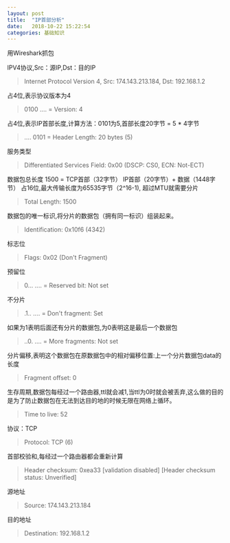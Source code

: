 ```yaml
---
layout: post
title:  "IP首部分析"
date:   2018-10-22 15:22:54
categories: 基础知识
---
```


用Wireshark抓包

IPV4协议,Src：源IP,Dst：目的IP

> Internet Protocol Version 4, Src: 174.143.213.184, Dst: 192.168.1.2

占4位,表示协议版本为4

> 0100 .... = Version: 4

占4位,表示IP首部长度,计算方法：0101为5,首部长度20字节 = 5 * 4字节 

> .... 0101 = Header Length: 20 bytes (5)

服务类型

> Differentiated Services Field: 0x00 (DSCP: CS0, ECN: Not-ECT)

数据包总长度 1500 = TCP首部（32字节） IP首部（20字节）+ 数据（1448字节）
占16位,最大传输长度为65535字节（2^16-1), 超过MTU就需要分片 

> Total Length: 1500

数据包的唯一标识,将分片的数据包（拥有同一标识）组装起来。

> Identification: 0x10f6 (4342)

标志位

> Flags: 0x02 (Don't Fragment)

预留位

>    0... .... = Reserved bit: Not set

不分片

>    .1.. .... = Don't fragment: Set

如果为1表明后面还有分片的数据包,为0表明这是最后一个数据包

>    ..0. .... = More fragments: Not set

分片偏移,表明这个数据包在原数据包中的相对偏移位置:上一个分片数据包data的长度

>    Fragment offset: 0

生存周期,数据包每经过一个路由器,ttl就会减1,当ttl为0时就会被丢弃,这么做的目的是为了防止数据包在无法到达目的地的时候无限在网络上循环。

>    Time to live: 52

协议：TCP

>   Protocol: TCP (6)

首部校验和,每经过一个路由器都会重新计算

>    Header checksum: 0xea33 [validation disabled]
    [Header checksum status: Unverified]

源地址

>    Source: 174.143.213.184

目的地址

>    Destination: 192.168.1.2
